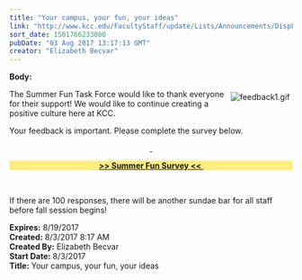 ```yaml
---
title: "Your campus, your fun, your ideas"
link: "http://www.kcc.edu/FacultyStaff/update/Lists/Announcements/DispForm.aspx?ID=2479"
sort_date: 1501766233000
pubDate: "03 Aug 2017 13:17:13 GMT"
creator: "Elizabeth Becvar"
---
```


<div><b>Body:</b> <div class="ExternalClassD25D8B70C4D842FD8E9617033F13646A"><p>​<a href="https://www.surveymonkey.com/r/SummerFunTime"><img alt="feedback1.gif" src="/FacultyStaff/update/Documents/feedback1.gif" style="vertical-align:auto;float:right;margin:5px" /></a>The Summer Fun Task Force would like to thank everyone for their support! We would like to continue creating a positive culture here at KCC.  </p>
<p>Your feedback is important. Please complete the survey below.</p>
<div style="text-decoration:underline;text-align:center"> </div>
<p style="text-decoration:underline;text-align:center;background-color:#fcec84"><a href="https://www.surveymonkey.com/r/SummerFunTime"><strong>&gt;&gt; Summer Fun Survey &lt;&lt; </strong></a></p>
<div style="text-align:center"> </div>
<p>If there are 100 responses, there will be another sundae bar for all staff before fall session begins!</p></div></div>
<div><b>Expires:</b> 8/19/2017</div>
<div><b>Created:</b> 8/3/2017 8:17 AM</div>
<div><b>Created By:</b> Elizabeth Becvar</div>
<div><b>Start Date:</b> 8/3/2017</div>
<div><b>Title:</b> Your campus, your fun, your ideas</div>

